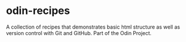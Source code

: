 # odin-recipes

A collection of recipes that demonstrates basic html structure as well as version control with Git and GitHub. Part of the Odin Project.
